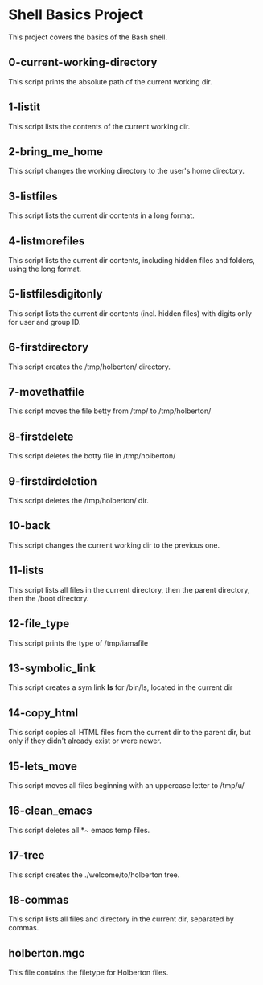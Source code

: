 # Shell Basics Project

This project covers the basics of the Bash shell.

## 0-current-working-directory

This script prints the absolute path of the current working dir.

## 1-listit

This script lists the contents of the current working dir.

## 2-bring_me_home

This script changes the working directory to the user's home directory.

## 3-listfiles

This script lists the current dir contents in a long format.

## 4-listmorefiles

This script lists the current dir contents, including hidden files and folders, using the long format.

## 5-listfilesdigitonly

This script lists the current dir contents (incl. hidden files) with digits only for user and group ID.

## 6-firstdirectory

This script creates the /tmp/holberton/ directory.

## 7-movethatfile

This script moves the file betty from /tmp/ to /tmp/holberton/

## 8-firstdelete

This script deletes the botty file in /tmp/holberton/

## 9-firstdirdeletion

This script deletes the /tmp/holberton/ dir.

## 10-back

This script changes the current working dir to the previous one.

## 11-lists

This script lists all files in the current directory, then the parent directory, then the /boot directory.

## 12-file_type

This script prints the type of /tmp/iamafile

## 13-symbolic_link

This script creates a sym link __ls__ for /bin/ls, located in the current dir

## 14-copy_html

This script copies all HTML files from the current dir to the parent dir, but only if they didn't already exist or were newer.

## 15-lets_move

This script moves all files beginning with an uppercase letter to /tmp/u/

## 16-clean_emacs

This script deletes all \*~ emacs temp files.

## 17-tree

This script creates the ./welcome/to/holberton tree.

## 18-commas

This script lists all files and directory in the current dir, separated by commas.

## holberton.mgc

This file contains the filetype for Holberton files.
